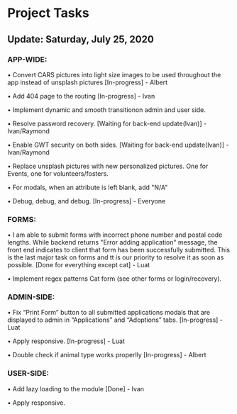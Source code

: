 # Project Tasks

## Update: Saturday, July 25, 2020

### APP-WIDE:

• Convert CARS pictures into light size images to be used throughout the app instead of unsplash pictures [In-progress] - Albert

• Add 404 page to the routing [In-progress] - Ivan

• Implement dynamic and smooth transitionon admin and user side.

• Resolve password recovery. [Waiting for back-end update(Ivan)] - Ivan/Raymond

• Enable GWT security on both sides. [Waiting for back-end update(Ivan)] - Ivan/Raymond

• Replace unsplash pictures with new personalized pictures. One for Events, one for volunteers/fosters.

• For modals, when an attribute is left blank, add "N/A"

• Debug, debug, and debug. [In-progress] - Everyone

### FORMS:

• I am able to submit forms with incorrect phone number and postal code lengths. While backend returns "Error adding application" message, the front end indicates to client that form has been successfully submitted. This is the last major task on forms and tt is our priority to resolve it as soon as possible. [Done for everything except cat] - Luat

• Implement regex patterns Cat form (see other forms or login/recovery).

### ADMIN-SIDE:

• Fix “Print Form” button to all submitted applications modals that are displayed to admin in “Applications” and “Adoptions” tabs. [In-progress] - Luat

• Apply responsive. [In-progress] - Luat

• Double check if animal type works properlly [In-progress] - Albert

### USER-SIDE:

• Add lazy loading to the module [Done] - Ivan

• Apply responsive.
